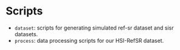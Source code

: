# Scripts

- `dataset`: scripts for generating simulated ref-sr dataset and sisr datasets.
- `process`: data processing scripts for our HSI-RefSR dataset.